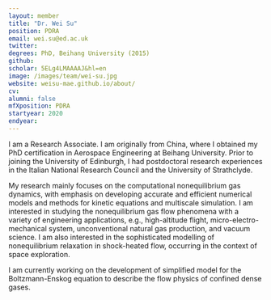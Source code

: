 ```yaml
---
layout: member
title: "Dr. Wei Su"
position: PDRA
email: wei.su@ed.ac.uk
twitter: 
degrees: PhD, Beihang University (2015)
github: 
scholar: 5ELg4LMAAAAJ&hl=en
image: /images/team/wei-su.jpg
website: weisu-mae.github.io/about/
cv: 
alumni: false
mfXposition: PDRA
startyear: 2020
endyear: 
---
```


I am a Research Associate. I am originally from China, where I obtained my PhD certification in Aerospace Engineering at Beihang University. Prior to joining the University of Edinburgh, I had postdoctoral research experiences in the Italian National Research Council and the University of Strathclyde.
 
My research mainly focuses on the computational nonequilibrium gas dynamics, with emphasis on developing accurate and efficient numerical models and methods for kinetic equations and multiscale simulation. I am interested in studying the nonequilibrium gas flow phenomena with a variety of engineering applications, e.g., high-altitude flight, micro-electro-mechanical system, unconventional natural gas production, and vacuum science. I am also interested in the sophisticated modelling of nonequilibrium relaxation in shock-heated flow, occurring in the context of space exploration.

I am currently working on the development of simplified model for the Boltzmann-Enskog equation to describe the flow physics of confined dense gases.